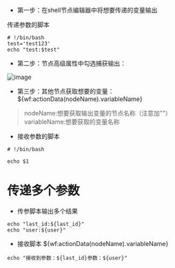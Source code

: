 * 第一步：在shell节点编辑器中将想要传递的变量输出

传递参数的脚本
```
# !/bin/bash
test='test123'
echo "test:$test"
```
* 第二步：节点高级属性中勾选捕获输出：

![image]()

* 第三步：其他节点获取想要的变量：
${wf:actionData(nodeName).variableName}

>nodeName:想要获取输出变量的节点名称（注意加""）  
variableName:想要获取的变量名称








* 接收参数的脚本

```
# !/bin/bash

echo $1

```



# 传递多个参数

* 传参脚本输出多个结果
```
echo "last_id:${last_id}"
echo "user:${user}"

```
* 接收脚本
${wf:actionData(nodeName).variableName}

```
echo "接收到参数：${last_id}参数：${user}"
```